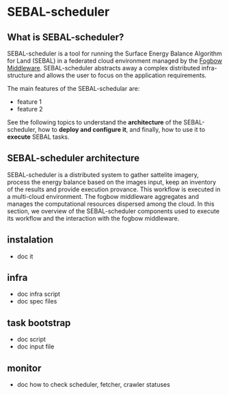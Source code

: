 # SEBAL-scheduler

## What is SEBAL-scheduler?
SEBAL-scheduler is a tool for running the Surface Energy Balance Algorithm for Land (SEBAL) in a federated cloud environment managed by the [Fogbow Middleware](http://www.fogbowcloud.org/). SEBAL-scheduler abstracts away a complex distributed infra-structure and allows the user to focus on the application requirements.

The main features of the SEBAL-schedular are:
- feature 1
- feature 2
 
See the following topics to understand the **architecture** of the SEBAL-scheduler, how to **deploy and configure it**, and finally, how to use it to **execute** SEBAL tasks.

## SEBAL-scheduler architecture
SEBAL-scheduler is a distributed system to gather sattelite imagery, process the energy balance based on the images input, keep an inventory of the results and provide execution provance. This workflow is executed in a multi-cloud environment. The fogbow middleware aggregates and manages the computational resources dispersed among the cloud. In this section, we overview of the SEBAL-scheduler components used to execute its workflow and the interaction with the fogbow middleware.

## instalation
- doc it
 
## infra
- doc infra script
- doc spec files
 
## task bootstrap
- doc script
- doc input file

## monitor
- doc how to check scheduler, fetcher, crawler statuses

